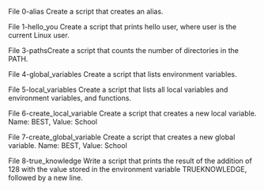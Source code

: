 File 0-alias Create a script that creates an alias.

File 1-hello_you Create a script that prints hello user, where user is the current Linux user.

File 3-pathsCreate a script that counts the number of directories in the PATH.

File 4-global_variables Create a script that lists environment variables.

File 5-local_variables Create a script that lists all local variables and environment variables, and functions.

File 6-create_local_variable Create a script that creates a new local variable. Name: BEST, Value: School

File 7-create_global_variable Create a script that creates a new global variable. Name: BEST, Value: School

File 8-true_knowledge Write a script that prints the result of the addition of 128 with the value stored in the environment variable TRUEKNOWLEDGE, followed by a new line.
